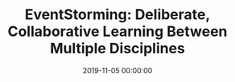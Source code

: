 ---
title: 'EventStorming: Deliberate, Collaborative Learning Between Multiple Disciplines'
description: >
 Creating multiple models for the same problem is one of the more important lessons that domain-driven design teaches you. It’s a lot cheaper to quickly iterate over them and throw away less-useful prototypes before you even start coding. However, creating multiple models can be hard. When you begin gaining insight from your domain, you may suffer from cognitive biases that get in your way to gain new insights. You need these insights before you even start thinking about modeling. Tools like event storming can help you to deliberately discover and battle these biases. They help you quickly gain insight into the problem space.
 <br />
 <br />
 Kenny Baas-Schwegler and João Rosa explore the essentials of event storming and how it can help you gain the necessary insights to deliver quality software. With your newly acquired domain knowledge, you can start modeling multiple models for the same problem with domain-driven design patterns. This way of visualizing gives you the power to quickly iterate over different models and figure out which will be the best to use. You’ll leave with the confidence to start your coding journey in test-driven development (TDD) style.
conference: 'O''Reilly Software Architecture Conference'
type: 'workshop'
location: 'Berlin, Germany'
website: 'https://conferences.oreilly.com/software-architecture/sa-eu-2019'
date: 2019-11-05 00:00:00
featured_image: 'https://cdn.oreillystatic.com/en/assets/1/event/301/saconfeu_2019_1368x605.jpg'
---